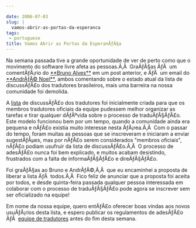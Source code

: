 ```yaml
---

date: 2006-07-03
slug: |
  vamos-abrir-as-portas-da-esperanca
tags:
 - portuguese
title: Vamos Abrir as Portas da EsperanÃƒÂ§a
---
```


Na semana passada tive a grande oportunidade de ver de perto como que o
movimento do software livre afeta as pessoas.Ã‚Â  GraÃƒÂ§as ÃƒÂ  um
comentÃƒÂ¡rio do [\*\*Bruno
Alves\*\*](http://wiki.ubuntubrasil.org/BrunoAlves) em um post anterior,
e ÃƒÂ  um email do [\*\*AndrÃƒÂ©
Noel\*\*](http://wiki.ubuntubrasil.org/AndreNoel), ambos comentando
sobre o estado atual da lista de discussÃƒÂ£o dos tradutores
brasileiros, mais uma barreira na nossa comunidade foi demolida.

A [lista](http://listas.ubuntubrasil.org/mailman/listinfo/tradutores) de
discussÃƒÂ£o dos tradutores foi inicialmente criada para que os membros
tradutores oficiais da equipe pudessem melhor organizar as tarefas e
tirar qualquer dÃƒÂºvida sobre o processo de traduÃƒÂ§ÃƒÂ£o. Este modelo
funcionou bem por um tempo, quando a comunidade ainda era pequena e
nÃƒÂ£o existia muito interesse nesta ÃƒÂ¡rea.Ã‚Â  Com o passar do tempo,
foram muitas as pessoas que se inscreveram e iniciaram a enviar
sugestÃƒÂµes, mas por nÃƒÂ£o serem considerados "membros oficiais",
nÃƒÂ£o podiam usufruir da lista de discussÃƒÂ£o.Ã‚Â  O processo de
adesÃƒÂ£o nunca foi bem explicado, e muitos acabam desistindo,
frustrados com a falta de informaÃƒÂ§ÃƒÂ£o e direÃƒÂ§ÃƒÂ£o.

Foi graÃƒÂ§as ao Bruno e AndrÃƒÂ©,Ã‚Â  que eu encaminhei a proposta de
liberar a lista ÃƒÂ  todos.Ã‚Â  Fico feliz de anunciar que a proposta
foi aceita por todos, e desde quinta-feira passada qualquer pessoa
interessada em colaborar com o processo de traduÃƒÂ§ÃƒÂ£o pode agora se
inscrever sem ser oficializado na equipe!

Em nome da nossa equipe, quero entÃƒÂ£o oferecer boas vindas aos novos
usuÃƒÂ¡rios desta lista, e espero publicar os regulamentos de adesÃƒÂ£o
ÃƒÂ  [equipe de
tradutores](https://launchpad.net/people/ubuntu-l10n-pt-br) antes do fim
desta semana.
